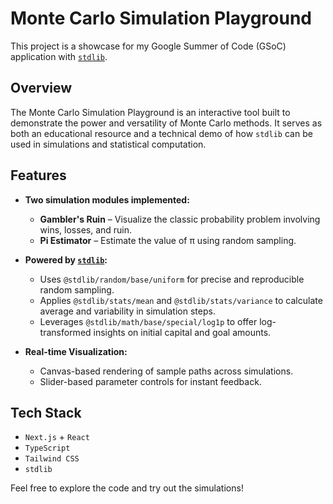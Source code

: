 # Monte Carlo Simulation Playground

This project is a showcase for my Google Summer of Code (GSoC) application with [`stdlib`](https://github.com/stdlib-js/stdlib).

## Overview

The Monte Carlo Simulation Playground is an interactive tool built to demonstrate the power and versatility of Monte Carlo methods. It serves as both an educational resource and a technical demo of how `stdlib` can be used in simulations and statistical computation.

## Features

- **Two simulation modules implemented:**

  - **Gambler's Ruin** – Visualize the classic probability problem involving wins, losses, and ruin.
  - **Pi Estimator** – Estimate the value of π using random sampling.

- **Powered by [`stdlib`](https://github.com/stdlib-js/stdlib):**

  - Uses `@stdlib/random/base/uniform` for precise and reproducible random sampling.
  - Applies `@stdlib/stats/mean` and `@stdlib/stats/variance` to calculate average and variability in simulation steps.
  - Leverages `@stdlib/math/base/special/log1p` to offer log-transformed insights on initial capital and goal amounts.

- **Real-time Visualization:**
  - Canvas-based rendering of sample paths across simulations.
  - Slider-based parameter controls for instant feedback.

## Tech Stack

- `Next.js` + `React`
- `TypeScript`
- `Tailwind CSS`
- `stdlib`

Feel free to explore the code and try out the simulations!

